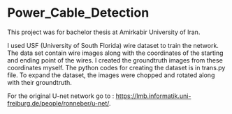 # Power_Cable_Detection
This project was for bachelor thesis at Amirkabir University of Iran.

I used USF (University of South Florida) wire dataset to train the network. The data set contain wire images along with the coordinates of the starting and ending point of the wires. I created the groundtruth images from these coordinates myself. The python codes for creating the dataset is in trans.py file. To expand the dataset, the images were chopped and rotated along with their groundtruth.

For the original U-net network go to : https://lmb.informatik.uni-freiburg.de/people/ronneber/u-net/.
